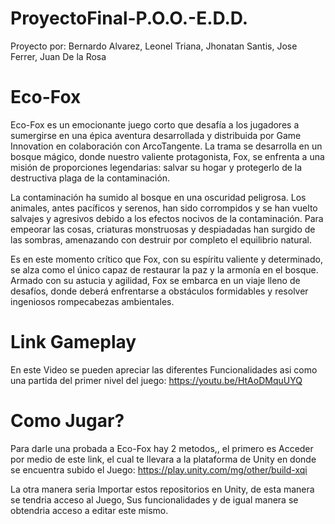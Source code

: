 # ProyectoFinal-P.O.O.-E.D.D.
Proyecto por: Bernardo Alvarez, Leonel Triana, Jhonatan Santis, Jose Ferrer, Juan De la Rosa
# Eco-Fox
Eco-Fox es un emocionante juego corto que desafía a los jugadores a sumergirse en una épica aventura desarrollada y distribuida por Game Innovation en colaboración con ArcoTangente. La trama se desarrolla en un bosque mágico, donde nuestro valiente protagonista, Fox, se enfrenta a una misión de proporciones legendarias: salvar su hogar y protegerlo de la destructiva plaga de la contaminación.

La contaminación ha sumido al bosque en una oscuridad peligrosa. Los animales, antes pacíficos y serenos, han sido corrompidos y se han vuelto salvajes y agresivos debido a los efectos nocivos de la contaminación. Para empeorar las cosas, criaturas monstruosas y despiadadas han surgido de las sombras, amenazando con destruir por completo el equilibrio natural.

Es en este momento crítico que Fox, con su espíritu valiente y determinado, se alza como el único capaz de restaurar la paz y la armonía en el bosque. Armado con su astucia y agilidad, Fox se embarca en un viaje lleno de desafíos, donde deberá enfrentarse a obstáculos formidables y resolver ingeniosos rompecabezas ambientales.

# Link Gameplay
En este Video se pueden apreciar las diferentes Funcionalidades asi como una partida del primer nivel del juego:
https://youtu.be/HtAoDMquUYQ

# Como Jugar?
Para darle una probada a Eco-Fox hay 2 metodos,, el primero es Acceder por medio de este link, el cual te llevara a la plataforma de Unity en donde se encuentra subido el  Juego: https://play.unity.com/mg/other/build-xqi

La otra manera seria Importar estos repositorios en Unity, de esta manera se tendria acceso al Juego, Sus funcionalidades y de igual manera se obtendria acceso a editar este mismo.
